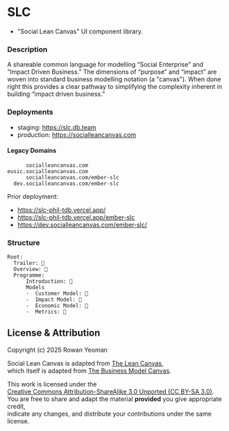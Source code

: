 # SLC
- "Social Lean Canvas" UI component library.

### Description
A shareable common language for modelling “Social Enterprise” and “Impact Driven Business.” The dimensions of “purpose” and “impact” are woven into standard business modelling notation (a "canvas"). When done right this provides a clear pathway to simplifying the complexity inherent in building “impact driven business.” 


### Deployments
- staging: https://slc.db.team
- production: https://socialleancanvas.com

#### Legacy Domains

```
      socialleancanvas.com
eusic.socialleancanvas.com
      socialleancanvas.com/ember-slc
  dev.socialleancanvas.com/ember-slc
```

Prior deployment: 
- https://slc-phil-tdb.vercel.app/
- https://slc-phil-tdb.vercel.app/ember-slc
- https://dev.socialleancanvas.com/ember-slc/

### Structure

```
Root:
  Trailer: 🌳
  Overview: 🌳
  Programme:
      Introduction: 🌳
      Models
      -  Customer Model: 🌳
      -  Impact Model: 🌳
      -  Economic Model: 🌳
      -  Metrics: 🌳
```


## License & Attribution
Copyright (c) 2025 Rowan Yeoman  

Social Lean Canvas is adapted from [The Lean Canvas](https://www.leancanvas.com),  
which itself is adapted from [The Business Model Canvas](https://www.businessmodelgeneration.com).

This work is licensed under the  
[Creative Commons Attribution-ShareAlike 3.0 Unported (CC BY-SA 3.0)](https://creativecommons.org/licenses/by-sa/3.0/).  
You are free to share and adapt the material **provided** you give appropriate credit,  
indicate any changes, and distribute your contributions under the same license.